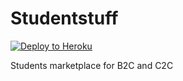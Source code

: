 # Studentstuff

[![Deploy to Heroku](https://img.shields.io/badge/deploy%20to-Heroku-6762a6.svg?longCache=true)](https://heroku.com/deploy)

Students marketplace for B2C and C2C

